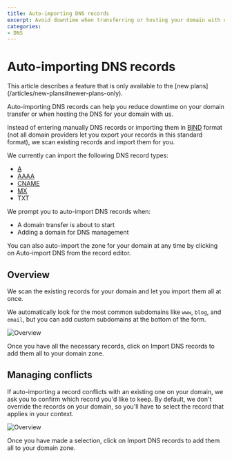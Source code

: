 ```yaml
---
title: Auto-importing DNS records
excerpt: Avoid downtime when transferring or hosting your domain with us by auto-importing your DNS records
categories:
- DNS
---
```


# Auto-importing DNS records

<note>
This article describes a feature that is only available to the [new plans](/articles/new-plans#newer-plans-only).
</note>

Auto-importing DNS records can help you reduce downtime on your domain transfer or when hosting the DNS for your domain with us.

Instead of entering manually DNS records or importing them in [BIND](https://en.wikipedia.org/wiki/BIND) format (not all domain providers let you export your records in this standard format), we scan existing records and import them for you.

We currently can import the following DNS record types:

- [A](/articles/a-record)
- [AAAA](/articles/aaaa-record)
- [CNAME](/articles/cname-record)
- [MX](/articles/mx-record)
- TXT

We prompt you to auto-import DNS records when:

- A domain transfer is about to start
- Adding a domain for DNS management

You can also auto-import the zone for your domain at any time by clicking on <label>Auto-import DNS</label> from the record editor.

## Overview

We scan the existing records for your domain and let you import them all at once.

We automatically look for the most common subdomains like `www`, `blog`, and `email`, but you can add custom subdomains at the bottom of the form.

![Overview](/files/auto-import-dns-overview.png)

Once you have all the necessary records, click on <label>Import DNS records</label> to add them all to your domain zone.

## Managing conflicts

If auto-importing a record conflicts with an existing one on your domain, we ask you to confirm which record you'd like to keep. By default, we don't override the records on your domain, so you'll have to select the record that applies in your context.

![Overview](/files/auto-import-dns-conflict.png)

Once you have made a selection, click on <label>Import DNS records</label> to add them all to your domain zone.

